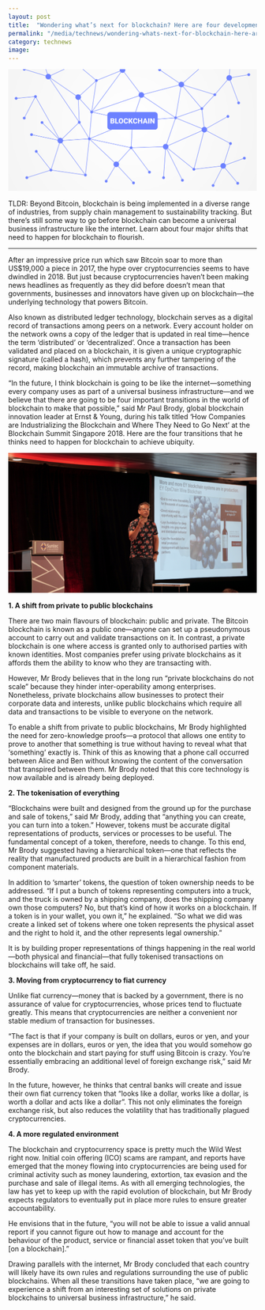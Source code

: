 ```yaml
---
layout: post
title:  "Wondering what’s next for blockchain? Here are four developments on the horizon"
permalink: "/media/technews/wondering-whats-next-for-blockchain-here-are-four-developments-on-the-horizon"
category: technews
image: 
---
```


![what is next for blockchain](/images/technews/wondering-whats-next-for-blockchain-here-are-four-developments-on-the-horizon-part-1.png)

TLDR: Beyond Bitcoin, blockchain is being implemented in a diverse range of industries, from supply chain management to sustainability tracking. But there’s still some way to go before blockchain can become a universal business infrastructure like the internet. Learn about four major shifts that need to happen for blockchain to flourish. 

---

After an impressive price run which saw Bitcoin soar to more than US$19,000 a piece in 2017, the hype over cryptocurrencies seems to have dwindled in 2018. But just because cryptocurrencies haven’t been making news headlines as frequently as they did before doesn’t mean that governments, businesses and innovators have given up on blockchain—the underlying technology that powers Bitcoin.

Also known as distributed ledger technology, blockchain serves as a digital record of transactions among peers on a network. Every account holder on the network owns a copy of the ledger that is updated in real time—hence the term ‘distributed’ or ‘decentralized’. Once a transaction has been validated and placed on a blockchain, it is given a unique cryptographic signature (called a hash), which prevents any further tampering of the record, making blockchain an immutable archive of transactions.

“In the future, I think blockchain is going to be like the internet—something every company uses as part of a universal business infrastructure—and we believe that there are going to be four important transitions in the world of blockchain to make that possible,” said Mr Paul Brody, global blockchain innovation leader at Ernst & Young, during his talk titled ‘How Companies are Industrializing the Blockchain and Where They Need to Go Next’ at the Blockchain Summit Singapore 2018. Here are the four transitions that he thinks need to happen for blockchain to achieve ubiquity.

![photo](/images/technews/wondering-whats-next-for-blockchain-here-are-four-developments-on-the-horizon-part-2.JPG)


**1. A shift from private to public blockchains**

There are two main flavours of blockchain: public and private. The Bitcoin blockchain is known as a public one—anyone can set up a pseudonymous account to carry out and validate transactions on it. In contrast, a private blockchain is one where access is granted only to authorised parties with known identities. Most companies prefer using private blockchains as it affords them the ability to know who they are transacting with.

However, Mr Brody believes that in the long run “private blockchains do not scale” because they hinder inter-operability among enterprises. Nonetheless, private blockchains allow businesses to protect their corporate data and interests, unlike public blockchains which require all data and transactions to be visible to everyone on the network.

To enable a shift from private to public blockchains, Mr Brody highlighted the need for zero-knowledge proofs—a protocol that allows one entity to prove to another that something is true without having to reveal what that ‘something’ exactly is. Think of this as knowing that a phone call occurred between Alice and Ben without knowing the content of the conversation that transpired between them. Mr Brody noted that this core technology is now available and is already being deployed.


**2. The tokenisation of everything**

“Blockchains were built and designed from the ground up for the purchase and sale of tokens,” said Mr Brody, adding that “anything you can create, you can turn into a token.” However, tokens must be accurate digital representations of products, services or processes to be useful. The fundamental concept of a token, therefore, needs to change. To this end, Mr Brody suggested having a hierarchical token—one that reflects the reality that manufactured products are built in a hierarchical fashion from component materials.

In addition to ‘smarter’ tokens, the question of token ownership needs to be addressed. “If I put a bunch of tokens representing computers into a truck, and the truck is owned by a shipping company, does the shipping company own those computers? No, but that’s kind of how it works on a blockchain. If a token is in your wallet, you own it,” he explained. “So what we did was create a linked set of tokens where one token represents the physical asset and the right to hold it, and the other represents legal ownership.”

It is by building proper representations of things happening in the real world—both physical and financial—that fully tokenised transactions on blockchains will take off, he said.


**3. Moving from cryptocurrency to fiat currency**

Unlike fiat currency—money that is backed by a government, there is no assurance of value for cryptocurrencies, whose prices tend to fluctuate greatly. This means that cryptocurrencies are neither a convenient nor stable medium of transaction for businesses.

“The fact is that if your company is built on dollars, euros or yen, and your expenses are in dollars, euros or yen, the idea that you would somehow go onto the blockchain and start paying for stuff using Bitcoin is crazy. You’re essentially embracing an additional level of foreign exchange risk,” said Mr Brody.

In the future, however, he thinks that central banks will create and issue their own fiat currency token that “looks like a dollar, works like a dollar, is worth a dollar and acts like a dollar”. This not only eliminates the foreign exchange risk, but also reduces the volatility that has traditionally plagued cryptocurrencies.


**4. A more regulated environment**

The blockchain and cryptocurrency space is pretty much the Wild West right now. Initial coin offering (ICO) scams are rampant, and reports have emerged that the money flowing into cryptocurrencies are being used for criminal activity such as money laundering, extortion, tax evasion and the purchase and sale of illegal items. As with all emerging technologies, the law has yet to keep up with the rapid evolution of blockchain, but Mr Brody expects regulators to eventually put in place more rules to ensure greater accountability.

He envisions that in the future, “you will not be able to issue a valid annual report if you cannot figure out how to manage and account for the behaviour of the product, service or financial asset token that you’ve built [on a blockchain].”

Drawing parallels with the internet, Mr Brody concluded that each country will likely have its own rules and regulations surrounding the use of public blockchains. When all these transitions have taken place, “we are going to experience a shift from an interesting set of solutions on private blockchains to universal business infrastructure,” he said.
